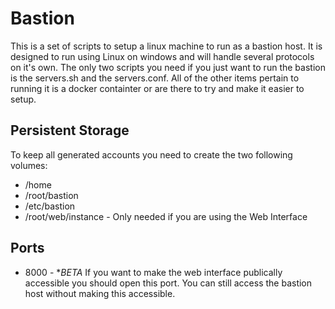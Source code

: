 # Bastion

This is a set of scripts to setup a linux machine to run as a bastion host.  It is designed to run using Linux on windows and will handle several protocols on it's own.  The only two scripts you need if you just want to run the bastion is the servers.sh and the servers.conf.  All of the other items pertain to running it is a docker containter or are there to try and make it easier to setup.

## Persistent Storage

To keep all generated accounts you need to create the two following volumes:

* /home
* /root/bastion
* /etc/bastion
* /root/web/instance - Only needed if you are using the Web Interface

## Ports

* 8000 - **BETA* If you want to make the web interface publically accessible you should open this port.  You can still access the bastion host without making this accessible.
